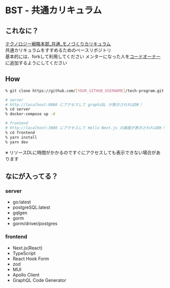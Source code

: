 # BST - 共通カリキュラム
## これなに？
[テクノロジー戦略本部_共通_モノづくりカリキュラム](https://buysell-tech.atlassian.net/wiki/spaces/TECHNOLOGY/pages/2674262528)
<br />
共通カリキュラムをすすめるためのベースリポジトリ
<br />
基本的には、forkして利用してください
メンターになった人を[コードオーナー](https://docs.github.com/ja/repositories/managing-your-repositorys-settings-and-features/customizing-your-repository/about-code-owners)に追加するようにしてください

## How
```bash
% git clone https://github.com/[YOUR_GITHUB_USERNAME]/tech-program.git

# server
# http://localhost:8080 にアクセスして graphiQL が表示されればOK！ 
% cd server 
% docker-compose up -d

# frontend
# http://localhost:3000 にアクセスして Hello Next.js の画面が表示されればOK！ 
% cd frontend 
% yarn install
% yarn dev
```
※ リソースDLに時間がかかるのですぐにアクセスしても表示できない場合があります

## なにが入ってる？

### server
- go:latest
- postgreSQL:latest
- gqlgen
- gorm
- gorm/driver/postgres

### frontend
- Next.js(React)
- TypeScript
- React Hook Form
- zod
- MUI
- Apollo Client
- GraphQL Code Generator
